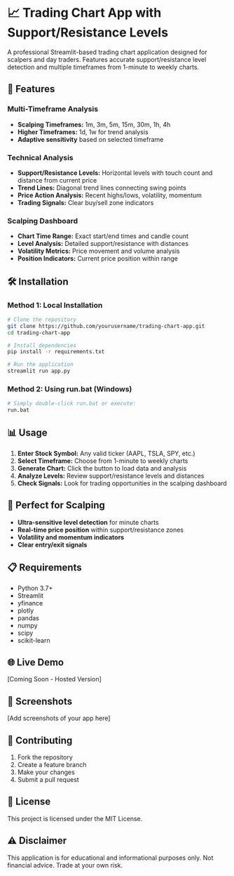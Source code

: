 # 📈 Trading Chart App with Support/Resistance Levels

A professional Streamlit-based trading chart application designed for scalpers and day traders. Features accurate support/resistance level detection and multiple timeframes from 1-minute to weekly charts.

## 🚀 Features

### **Multi-Timeframe Analysis**
- **Scalping Timeframes:** 1m, 3m, 5m, 15m, 30m, 1h, 4h
- **Higher Timeframes:** 1d, 1w for trend analysis
- **Adaptive sensitivity** based on selected timeframe

### **Technical Analysis**
- **Support/Resistance Levels:** Horizontal levels with touch count and distance from current price
- **Trend Lines:** Diagonal trend lines connecting swing points
- **Price Action Analysis:** Recent highs/lows, volatility, momentum
- **Trading Signals:** Clear buy/sell zone indicators

### **Scalping Dashboard**
- **Chart Time Range:** Exact start/end times and candle count
- **Level Analysis:** Detailed support/resistance with distances
- **Volatility Metrics:** Price movement and volume analysis
- **Position Indicators:** Current price position within range

## 🛠️ Installation

### **Method 1: Local Installation**
```bash
# Clone the repository
git clone https://github.com/yourusername/trading-chart-app.git
cd trading-chart-app

# Install dependencies
pip install -r requirements.txt

# Run the application
streamlit run app.py
```

### **Method 2: Using run.bat (Windows)**
```bash
# Simply double-click run.bat or execute:
run.bat
```

## 📊 Usage

1. **Enter Stock Symbol:** Any valid ticker (AAPL, TSLA, SPY, etc.)
2. **Select Timeframe:** Choose from 1-minute to weekly charts
3. **Generate Chart:** Click the button to load data and analysis
4. **Analyze Levels:** Review support/resistance levels and distances
5. **Check Signals:** Look for trading opportunities in the scalping dashboard

## 🎯 Perfect for Scalping

- **Ultra-sensitive level detection** for minute charts
- **Real-time price position** within support/resistance zones
- **Volatility and momentum indicators**
- **Clear entry/exit signals**

## 📋 Requirements

- Python 3.7+
- Streamlit
- yfinance
- plotly
- pandas
- numpy
- scipy
- scikit-learn

## 🌐 Live Demo

[Coming Soon - Hosted Version]

## 📸 Screenshots

[Add screenshots of your app here]

## 🤝 Contributing

1. Fork the repository
2. Create a feature branch
3. Make your changes
4. Submit a pull request

## 📄 License

This project is licensed under the MIT License.

## ⚠️ Disclaimer

This application is for educational and informational purposes only. Not financial advice. Trade at your own risk.